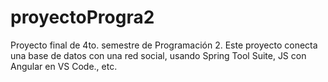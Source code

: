 # proyectoProgra2
Proyecto final de 4to. semestre de Programación 2. Este proyecto conecta una base de datos con una red social, usando Spring Tool Suite, JS con Angular en  VS Code., etc.
